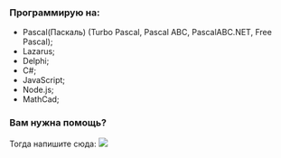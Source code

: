 ### Программирую на:

- Pascal(Паскаль) (Turbo Pascal, Pascal ABC, PascalABC.NET, Free Pascal);
- Lazarus;
- Delphi;
- С#;
- JavaScript;
- Node.js;
- MathCad;

### Вам нужна помощь? 
Тогда напишите сюда: 
[![](https://img.shields.io/static/v1?label=VK&message=@Baklai&color=informational)](https://vk.com/di.baklai) 


<!--
**baklai/baklai** is a ✨ _special_ ✨ repository because its `README.md` (this file) appears on your GitHub profile.

Here are some ideas to get you started:

- 🔭 I’m currently working on ...
- 🌱 I’m currently learning ...
- 👯 I’m looking to collaborate on ...
- 🤔 I’m looking for help with ...
- 💬 Ask me about ...
- 📫 How to reach me: ...
- 😄 Pronouns: ...
- ⚡ Fun fact: ...
-->
